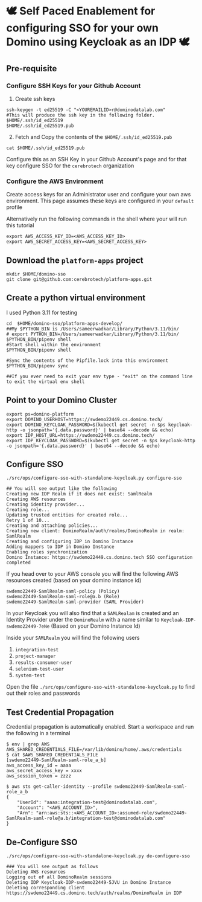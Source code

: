 # 🕊️  Self Paced Enablement for configuring SSO for your own Domino using Keycloak as an IDP 🕊️

## Pre-requisite

### Configure SSH Keys for your Github Account

1. Create ssh keys
```shell
ssh-keygen -t ed25519 -C "<YOUREMAILID>r@dominodatalab.com"
#This will produce the ssh key in the following folder. 
$HOME/.ssh/id_ed25519
$HOME/.ssh/id_ed25519.pub
```

2. Fetch and Copy the contents of the `$HOME/.ssh/id_ed25519.pub`
```shell
cat $HOME/.ssh/id_ed25519.pub
```

Configure this as an SSH Key in your Github Account's page and for that key configure SSO for the `cerebrotech` organization

### Configure the AWS Environment

Create access keys for an Administrator user and configure your own aws environment. This page assumes these keys are configured in your `default` profile 

Alternatively run the following commands in the shell where your will run this tutorial
```shell
export AWS_ACCESS_KEY_ID=<AWS_ACCESS_KEY_ID>
export AWS_SECRET_ACCESS_KEY=<AWS_SECRET_ACCESS_KEY>
```

## Download the `platform-apps` project

```shell
mkdir $HOME/domino-sso
git clone git@github.com:cerebrotech/platform-apps.git
```


## Create a python virtual environment

I used Python 3.11 for testing
```shell
cd  $HOME/domino-sso/platform-apps-develop/
##My $PYTHON_BIN is /Users/sameerwadkar/Library/Python/3.11/bin/
# export PYTHON_BIN=/Users/sameerwadkar/Library/Python/3.11/bin/
$PYTHON_BIN/pipenv shell
#Start shell within the environment
$PYTHON_BIN/pipenv shell

#Sync the contents of the Pipfile.lock into this environment
$PYTHON_BIN/pipenv sync 

##If you ever need to exit your env type - "exit" on the command line to exit the virtual env shell
```

## Point to your Domino Cluster

```shell
export ps=domino-platform
export DOMINO_USERHOST=https://swdemo22449.cs.domino.tech/
export DOMINO_KEYCLOAK_PASSWORD=$(kubectl get secret -n $ps keycloak-http -o jsonpath='{.data.password}' | base64 --decode && echo)
export IDP_HOST_URL=https://swdemo22449.cs.domino.tech/
export IDP_KEYCLOAK_PASSWORD=$(kubectl get secret -n $ps keycloak-http -o jsonpath='{.data.password}' | base64 --decode && echo)
 ```

## Configure SSO

```shell
./src/ops/configure-sso-with-standalone-keycloak.py configure-sso

## You will see output like the following
Creating new IDP Realm if it does not exist: SamlRealm
Creating AWS resources
Creating identity provider...
Creating role...
Updating trusted entities for created role...
Retry 1 of 10...
Creating and attaching policies...
Creating new client: DominoRealm/auth/realms/DominoRealm in realm: SamlRealm
Creating and configuring IDP in Domino Instance
Adding mappers to IDP in Domino Instance
Enabling roles synchronization
Domino Instance: https://swdemo22449.cs.domino.tech SSO configuration completed
```

If you head over to your AWS console you will find the following AWS resources created (based on your domino instance id)

```shell
swdemo22449-SamlRealm-saml-policy (Policy)
swdemo22449-SamlRealm-saml-role@a.b (Role)
swdemo22449-SamlRealm-saml-provider (SAML Provider)
```

In your Keycloak you will also find that a `SAMLRealam` is created and an Identity Provider under the `DominoRealm` with a name similar to
`Keycloak-IDP-swdemo22449-7eNe` (Based on your Domino Instance Id)

Inside your `SAMLRealm` you will find the following users 
1. `integration-test`
2. `project-manager`
3. `results-consumer-user`
4. `selenium-test-user`
5. `system-test`

Open the file `./src/ops/configure-sso-with-standalone-keycloak.py` to find out their roles and passwords

## Test Credential Propagation

Credential propagation is automatically enabled. Start a workspace and run the following in a terminal

```shell
$ env | grep AWS
AWS_SHARED_CREDENTIALS_FILE=/var/lib/domino/home/.aws/credentials
$ cat $AWS_SHARED_CREDENTIALS_FILE
[swdemo22449-SamlRealm-saml-role_a_b]
aws_access_key_id = aaaa
aws_secret_access_key = xxxx
aws_session_token = zzzz

$ aws sts get-caller-identity --profile swdemo22449-SamlRealm-saml-role_a_b
{
    "UserId": "aaaa:integration-test@dominodatalab.com",
    "Account": "<AWS_ACCOUNT_ID>",
    "Arn": "arn:aws:sts::<AWS_ACCOUNT_ID>:assumed-role/swdemo22449-SamlRealm-saml-role@a.b/integration-test@dominodatalab.com"
}
```


## De-Configure SSO

```shell
./src/ops/configure-sso-with-standalone-keycloak.py de-configure-sso

### You will see output as follows
Deleting AWS resources
Logging out of all DominoRealm sessions
Deleting IDP Keycloak-IDP-swdemo22449-5JVU in Domino Instance
Deleting corresponding client https://swdemo22449.cs.domino.tech/auth/realms/DominoRealm in IDP
```